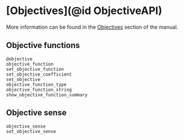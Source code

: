 # [Objectives](@id ObjectiveAPI)

More information can be found in the [Objectives](@ref) section of the manual.

## Objective functions

```@docs
@objective
objective_function
set_objective_function
set_objective_coefficient
set_objective
objective_function_type
objective_function_string
show_objective_function_summary
```

## Objective sense

```@docs
objective_sense
set_objective_sense
```

